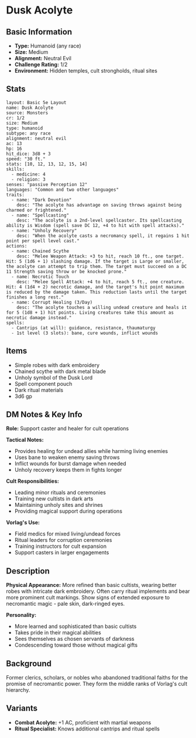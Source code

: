# Dusk Acolyte

## Basic Information
- **Type:** Humanoid (any race)
- **Size:** Medium
- **Alignment:** Neutral Evil
- **Challenge Rating:** 1/2
- **Environment:** Hidden temples, cult strongholds, ritual sites

## Stats
```statblock
layout: Basic 5e Layout
name: Dusk Acolyte
source: Monsters
cr: 1/2
size: Medium
type: humanoid
subtype: any race
alignment: neutral evil
ac: 13
hp: 16
hit_dice: 3d8 + 3
speed: "30 ft."
stats: [10, 12, 13, 12, 15, 14]
skills:
  - medicine: 4
  - religion: 3
senses: "passive Perception 12"
languages: "Common and two other languages"
traits:
  - name: "Dark Devotion"
    desc: "The acolyte has advantage on saving throws against being charmed or frightened."
  - name: "Spellcasting"
    desc: "The acolyte is a 2nd-level spellcaster. Its spellcasting ability is Wisdom (spell save DC 12, +4 to hit with spell attacks)."
  - name: "Unholy Recovery"
    desc: "When the acolyte casts a necromancy spell, it regains 1 hit point per spell level cast."
actions:
  - name: Chained Scythe
    desc: "Melee Weapon Attack: +3 to hit, reach 10 ft., one target. Hit: 5 (1d6 + 1) slashing damage. If the target is Large or smaller, the acolyte can attempt to trip them. The target must succeed on a DC 11 Strength saving throw or be knocked prone."
  - name: Necrotic Touch
    desc: "Melee Spell Attack: +4 to hit, reach 5 ft., one creature. Hit: 4 (1d4 + 2) necrotic damage, and the target's hit point maximum is reduced by the damage taken. This reduction lasts until the target finishes a long rest."
  - name: Corrupt Healing (3/Day)
    desc: "The acolyte touches a willing undead creature and heals it for 5 (1d8 + 1) hit points. Living creatures take this amount as necrotic damage instead."
spells:
  - Cantrips (at will): guidance, resistance, thaumaturgy
  - 1st level (3 slots): bane, cure wounds, inflict wounds
```

## Items
- Simple robes with dark embroidery
- Chained scythe with dark metal blade
- Unholy symbol of the Dusk Lord
- Spell component pouch
- Dark ritual materials
- 3d6 gp

## DM Notes & Key Info
**Role:** Support caster and healer for cult operations

**Tactical Notes:**
- Provides healing for undead allies while harming living enemies
- Uses bane to weaken enemy saving throws
- Inflict wounds for burst damage when needed
- Unholy recovery keeps them in fights longer

**Cult Responsibilities:**
- Leading minor rituals and ceremonies
- Training new cultists in dark arts
- Maintaining unholy sites and shrines
- Providing magical support during operations

**Vorlag's Use:**
- Field medics for mixed living/undead forces
- Ritual leaders for corruption ceremonies
- Training instructors for cult expansion
- Support casters in larger engagements

## Description
**Physical Appearance:**
More refined than basic cultists, wearing better robes with intricate dark embroidery. Often carry ritual implements and bear more prominent cult markings. Show signs of extended exposure to necromantic magic - pale skin, dark-ringed eyes.

**Personality:**
- More learned and sophisticated than basic cultists
- Takes pride in their magical abilities
- Sees themselves as chosen servants of darkness
- Condescending toward those without magical gifts

## Background
Former clerics, scholars, or nobles who abandoned traditional faiths for the promise of necromantic power. They form the middle ranks of Vorlag's cult hierarchy.

## Variants
- **Combat Acolyte:** +1 AC, proficient with martial weapons
- **Ritual Specialist:** Knows additional cantrips and ritual spells